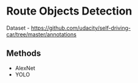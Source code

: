 # Route Objects Detection

Dataset - https://github.com/udacity/self-driving-car/tree/master/annotations

## Methods

- AlexNet
- YOLO